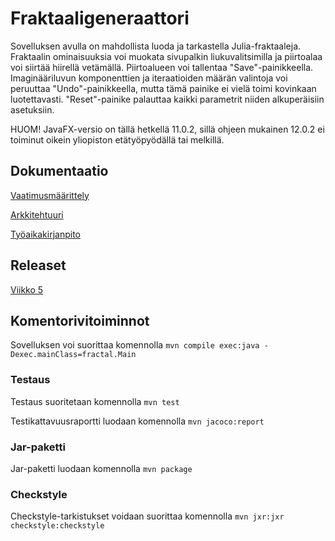 # Fraktaaligeneraattori
Sovelluksen avulla on mahdollista luoda ja tarkastella Julia-fraktaaleja. Fraktaalin ominaisuuksia voi muokata sivupalkin liukuvalitsimilla ja piirtoalaa voi siirtää hiirellä vetämällä. Piirtoalueen voi tallentaa "Save"-painikkeella. Imaginääriluvun komponenttien ja iteraatioiden määrän valintoja voi peruuttaa "Undo"-painikkeella, mutta tämä painike ei vielä toimi kovinkaan luotettavasti. "Reset"-painike palauttaa kaikki parametrit niiden alkuperäisiin asetuksiin.

HUOM! JavaFX-versio on tällä hetkellä 11.0.2, sillä ohjeen mukainen 12.0.2 ei toiminut oikein yliopiston etätyöpyödällä tai melkillä.


## Dokumentaatio

[Vaatimusmäärittely](https://github.com/tuomoart/ot-harjoitustyo/blob/master/dokumentointi/maarittelydokumentti.md)

[Arkkitehtuuri](https://github.com/tuomoart/ot-harjoitustyo/blob/master/dokumentointi/arkkitehtuuri.md)

[Työaikakirjanpito](https://github.com/tuomoart/ot-harjoitustyo/blob/master/dokumentointi/Tyoaikakirjanpito.md)


## Releaset

[Viikko 5](https://github.com/tuomoart/ot-harjoitustyo/releases/tag/viikko5)


## Komentorivitoiminnot

Sovelluksen voi suorittaa komennolla
`mvn compile exec:java -Dexec.mainClass=fractal.Main`


### Testaus

Testaus suoritetaan komennolla
`mvn test`

Testikattavuusraportti luodaan komennolla
`mvn jacoco:report`

### Jar-paketti

Jar-paketti luodaan komennolla
`mvn package`

### Checkstyle

Checkstyle-tarkistukset voidaan suorittaa komennolla
`mvn jxr:jxr checkstyle:checkstyle`
